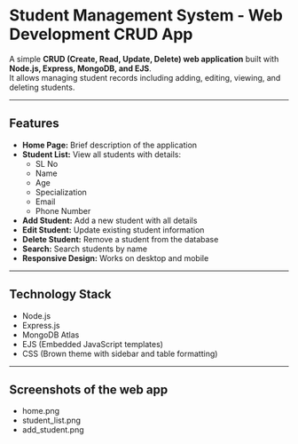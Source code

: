 # Student Management System - Web Development CRUD App

A simple **CRUD (Create, Read, Update, Delete) web application** built with **Node.js, Express, MongoDB, and EJS**.  
It allows managing student records including adding, editing, viewing, and deleting students.

---

## Features

- **Home Page:** Brief description of the application  
- **Student List:** View all students with details:
  - SL No
  - Name
  - Age
  - Specialization
  - Email
  - Phone Number
- **Add Student:** Add a new student with all details  
- **Edit Student:** Update existing student information  
- **Delete Student:** Remove a student from the database  
- **Search:** Search students by name  
- **Responsive Design:** Works on desktop and mobile  

---

## Technology Stack

- Node.js  
- Express.js  
- MongoDB Atlas  
- EJS (Embedded JavaScript templates)  
- CSS (Brown theme with sidebar and table formatting)  

---

## Screenshots of the web app

- home.png
- student_list.png
- add_student.png
